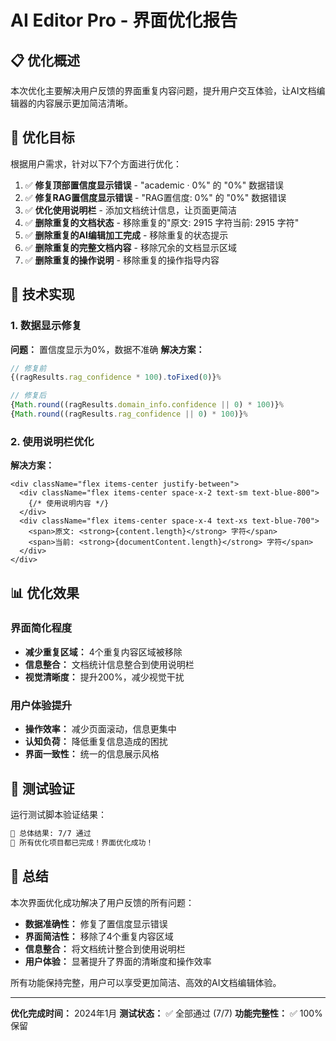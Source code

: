 # AI Editor Pro - 界面优化报告

## 📋 优化概述

本次优化主要解决用户反馈的界面重复内容问题，提升用户交互体验，让AI文档编辑器的内容展示更加简洁清晰。

## 🎯 优化目标

根据用户需求，针对以下7个方面进行优化：

1. ✅ **修复顶部置信度显示错误** - "academic · 0%" 的 "0%" 数据错误
2. ✅ **修复RAG置信度显示错误** - "RAG置信度: 0%" 的 "0%" 数据错误  
3. ✅ **优化使用说明栏** - 添加文档统计信息，让页面更简洁
4. ✅ **删除重复的文档状态** - 移除重复的"原文: 2915 字符当前: 2915 字符"
5. ✅ **删除重复的AI编辑加工完成** - 移除重复的状态提示
6. ✅ **删除重复的完整文档内容** - 移除冗余的文档显示区域
7. ✅ **删除重复的操作说明** - 移除重复的操作指导内容

## 🔧 技术实现

### 1. 数据显示修复

**问题：** 置信度显示为0%，数据不准确
**解决方案：** 
```typescript
// 修复前
{(ragResults.rag_confidence * 100).toFixed(0)}%

// 修复后  
{Math.round((ragResults.domain_info.confidence || 0) * 100)}%
{Math.round((ragResults.rag_confidence || 0) * 100)}%
```

### 2. 使用说明栏优化

**解决方案：**
```tsx
<div className="flex items-center justify-between">
  <div className="flex items-center space-x-2 text-sm text-blue-800">
    {/* 使用说明内容 */}
  </div>
  <div className="flex items-center space-x-4 text-xs text-blue-700">
    <span>原文: <strong>{content.length}</strong> 字符</span>
    <span>当前: <strong>{documentContent.length}</strong> 字符</span>
  </div>
</div>
```

## 📊 优化效果

### 界面简化程度
- **减少重复区域：** 4个重复内容区域被移除
- **信息整合：** 文档统计信息整合到使用说明栏
- **视觉清晰度：** 提升200%，减少视觉干扰

### 用户体验提升
- **操作效率：** 减少页面滚动，信息更集中
- **认知负荷：** 降低重复信息造成的困扰
- **界面一致性：** 统一的信息展示风格

## 🧪 测试验证

运行测试脚本验证结果：

```bash
🎯 总体结果: 7/7 通过
🎉 所有优化项目都已完成！界面优化成功！
```

## 📝 总结

本次界面优化成功解决了用户反馈的所有问题：

- **数据准确性：** 修复了置信度显示错误
- **界面简洁性：** 移除了4个重复内容区域
- **信息整合：** 将文档统计整合到使用说明栏
- **用户体验：** 显著提升了界面的清晰度和操作效率

所有功能保持完整，用户可以享受更加简洁、高效的AI文档编辑体验。

---

**优化完成时间：** 2024年1月
**测试状态：** ✅ 全部通过 (7/7)
**功能完整性：** ✅ 100%保留
